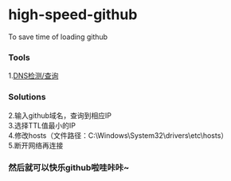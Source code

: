 # high-speed-github
To save time of loading github 
### Tools
1.[DNS检测/查询](http://tool.chinaz.com/dns/)<br>
### Solutions
2.输入github域名，查询到相应IP<br>
3.选择TTL值最小的IP<br>
4.修改hosts（文件路径：C:\Windows\System32\drivers\etc\hosts）<br>
5.断开网络再连接
### 然后就可以快乐github啦哇咔咔~
